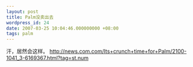 ```yaml
---
layout: post
title: Palm没卖出去
wordpress_id: 24
date: 2007-03-25 10:04:46.000000000 +08:00
tags: palm
---
```

汗，居然会这样。
http://news.com.com/Its+crunch+time+for+Palm/2100-1041_3-6169367.html?tag=st.num
